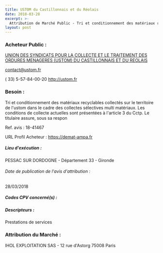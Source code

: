 ```yaml
---
title: USTOM du Castillonnais et du Réolais
date: 2018-03-28
excerpt: >-
  Attribution de Marché Public - Tri et conditionnement des matériaux recyclables collectés sur le territoire de l'USTOM dans le cadre des collectes sélectives multi matériaux
layout: post
---
```


### Acheteur Public : 
<a href="/acheteur-138/siren-253303499"> UNION DES SYNDICATS POUR LA COLLECTE ET LE TRAITEMENT DES ORDURES MENAGERES (USTOM) DU CASTILLONNAIS ET DU REOLAIS</a><br/>



contact@ustom.fr

( 33) 5-57-84-00-20
http://ustom.fr
### Besoin :

Tri et conditionnement des matériaux recyclables collectés sur le territoire de l'ustom dans le cadre des collectes sélectives multi matériaux. Les conditions de collecte actuelles sont présentées à l'article 3 du Cctp. Le titulaire assure, sous sa respon

Ref. avis : 18-41467

URL Profil Acheteur : https://demat-ampa.fr

##### Lieu d'exécution :

PESSAC SUR DORDOGNE - Département 33 - Gironde

###### Date de publication de l'avis d'attribution : 
28/03/2018

##### Codes CPV concerné(s) :

##### Descripteurs :
Prestations de services <br/>

### Attribution du Marché :
IHOL EXPLOITATION SAS - 12 rue d'Astorg 75008 Paris <br/>
